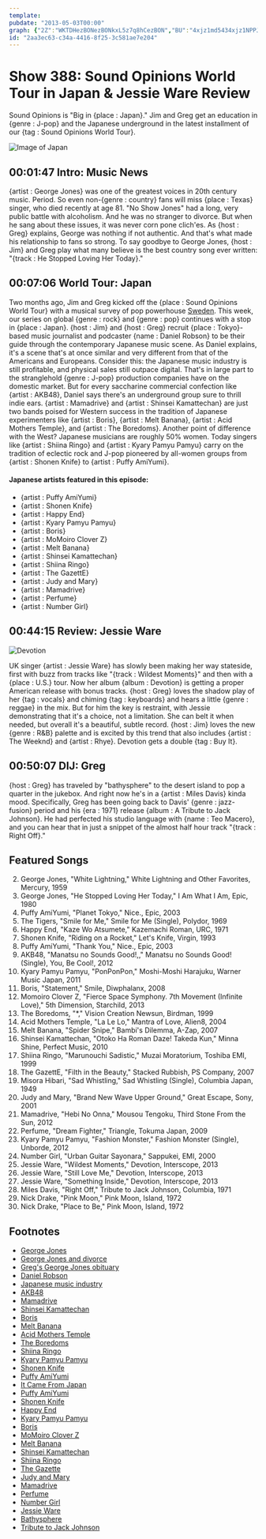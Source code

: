 ```yaml
---
template: 
pubdate: "2013-05-03T00:00"
graph: {"2Z":"WKTDHezBONezBONkxL5z7q8hCezBON","BU":"4xjz1md5434xjz1NPPJ84xjz1ddruI4xjz1KG4hD4xjz1BKbnz4xjz1mjBpw4xjz1BI0Bo4xjz1BFjMM4xjz1n4RVB4xjz1Ua2xU4xjz1QhyM44xjz1BEp5B4xjz1lIfpr4xjz1yTrpd","21R":"m2DEkztgOp97qipztgOp97qipX6cfd97qipBHm1G","2BJ":"BHm1GBKlFKBF1LRBKlFK95CJxBF1LRBF1LRMjBzwBF1LRBFqIZBFqIZBKlFK"}
id: "2aa3ec63-c34a-4416-8f25-3c581ae7e204"
---
```






# Show 388: Sound Opinions World Tour in Japan & Jessie Ware Review

Sound Opinions is "Big in {place : Japan}." Jim and Greg get an education in {genre : J-pop} and the Japanese underground in the latest installment of our {tag : Sound Opinions World Tour}.

![Image of Japan](https://static.soundopinions.org/images/2013/japan.jpg)



## 00:01:47 Intro: Music News

{artist : George Jones} was one of the greatest voices in 20th century music. Period. So even non-{genre : country} fans will miss {place : Texas} singer, who died recently at age 81. "No Show Jones" had a long, very public battle with alcoholism. And he was no stranger to divorce. But when he sang about these issues, it was never corn pone clich'es. As {host : Greg} explains, George was nothing if not authentic. And that's what made his relationship to fans so strong. To say goodbye to George Jones, {host : Jim} and Greg play what many believe is the best country song ever written: "{track : He Stopped Loving Her Today}."



## 00:07:06 World Tour: Japan

Two months ago, Jim and Greg kicked off the {place : Sound Opinions World Tour} with a musical survey of pop powerhouse [Sweden](show/379). This week, our series on global {genre : rock} and {genre : pop} continues with a stop in {place : Japan}. {host : Jim} and {host : Greg} recruit {place : Tokyo}-based music journalist and podcaster {name : Daniel Robson} to be their guide through the contemporary Japanese music scene. As Daniel explains, it's a scene that's at once similar and very different from that of the Americans and Europeans. Consider this: the Japanese music industry is still profitable, and physical sales still outpace digital. That's in large part to the stranglehold {genre : J-pop} production companies have on the domestic market. But for every saccharine commercial confection like {artist : AKB48}, Daniel says there's an underground group sure to thrill indie ears. {artist : Mamadrive} and {artist : Shinsei Kamattechan} are just two bands poised for Western success in the tradition of Japanese experimenters like {artist : Boris}, {artist : Melt Banana}, {artist : Acid Mothers Temple}, and {artist : The Boredoms}. Another point of difference with the West? Japanese musicians are roughly 50% women. Today singers like {artist : Shiina Ringo} and {artist : Kyary Pamyu Pamyu} carry on the tradition of eclectic rock and J-pop pioneered by all-women groups from {artist : Shonen Knife} to {artist : Puffy AmiYumi}.

#### Japanese artists featured in this episode:

- {artist : Puffy AmiYumi}
- {artist : Shonen Knife}
- {artist : Happy End}
- {artist : Kyary Pamyu Pamyu}
- {artist : Boris}
- {artist : MoMoiro Clover Z}
- {artist : Melt Banana}
- {artist : Shinsei Kamattechan}
- {artist : Shiina Ringo}
- {artist : The GazettE}
- {artist : Judy and Mary}
- {artist : Mamadrive}
- {artist : Perfume}
- {artist : Number Girl}



## 00:44:15 Review: Jessie Ware

![Devotion](https://static.soundopinions.org/assets/388/21R0.jpg)

UK singer {artist : Jessie Ware} has slowly been making her way stateside, first with buzz from tracks like "{track : Wildest Moments}" and then with a {place : U.S.} tour. Now her album {album : Devotion} is getting a proper American release with bonus tracks. {host : Greg} loves the shadow play of her {tag : vocals} and chiming {tag : keyboards} and hears a little {genre : reggae} in the mix. But for him the key is restraint, with Jessie demonstrating that it's a choice, not a limitation. She can belt it when needed, but overall it's a beautiful, subtle record. {host : Jim} loves the new {genre : R&B} palette and is excited by this trend that also includes {artist : The Weeknd} and {artist : Rhye}. Devotion gets a double {tag : Buy It}.



## 00:50:07 DIJ: Greg

{host : Greg} has traveled by "bathysphere" to the desert island to pop a quarter in the jukebox. And right now he's in a {artist : Miles Davis} kinda mood. Specifically, Greg has been going back to Davis' {genre : jazz-fusion} period and his {era : 1971} release {album : A Tribute to Jack Johnson}. He had perfected his studio language with {name : Teo Macero}, and you can hear that in just a snippet of the almost half hour track "{track : Right Off}."



## Featured Songs

2. George Jones, "White Lightning," White Lightning and Other Favorites, Mercury, 1959
3. George Jones, "He Stopped Loving Her Today," I Am What I Am, Epic, 1980
4. Puffy AmiYumi, "Planet Tokyo," Nice., Epic, 2003
5. The Tigers, "Smile for Me," Smile for Me (Single), Polydor, 1969
6. Happy End, "Kaze Wo Atsumete," Kazemachi Roman, URC, 1971
7. Shonen Knife, "Riding on a Rocket," Let's Knife, Virgin, 1993
8. Puffy AmiYumi, "Thank You," Nice., Epic, 2003
9. AKB48, "Manatsu no Sounds Good!,," Manatsu no Sounds Good! (Single), You, Be Cool!, 2012
10. Kyary Pamyu Pamyu, "PonPonPon," Moshi-Moshi Harajuku, Warner Music Japan, 2011
11. Boris, "Statement," Smile, Diwphalanx, 2008
12. Momoiro Clover Z, "Fierce Space Symphony. 7th Movement (Infinite Love)," 5th Dimension, Starchild, 2013
13. The Boredoms, "*," Vision Creation Newsun, Birdman, 1999
14. Acid Mothers Temple, "La Le Lo," Mantra of Love, Alien8, 2004
15. Melt Banana, "Spider Snipe," Bambi's Dilemma, A-Zap, 2007
16. Shinsei Kamattechan, "Otoko Ha Roman Daze! Takeda Kun," Minna Shine, Perfect Music, 2010
17. Shiina Ringo, "Marunouchi Sadistic," Muzai Moratorium, Toshiba EMI, 1999
18. The GazettE, "Filth in the Beauty," Stacked Rubbish, PS Company, 2007
19. Misora Hibari, "Sad Whistling," Sad Whistling (Single), Columbia Japan, 1949
20. Judy and Mary, "Brand New Wave Upper Ground," Great Escape, Sony, 2001
21. Mamadrive, "Hebi No Onna," Mousou Tengoku, Third Stone From the Sun, 2012
22. Perfume, "Dream Fighter," Triangle, Tokuma Japan, 2009
23. Kyary Pamyu Pamyu, "Fashion Monster," Fashion Monster (Single), Unborde, 2012
24. Number Girl, "Urban Guitar Sayonara," Sappukei, EMI, 2000
25. Jessie Ware, "Wildest Moments," Devotion, Interscope, 2013
26. Jessie Ware, "Still Love Me," Devotion, Interscope, 2013
27. Jessie Ware, "Something Inside," Devotion, Interscope, 2013
28. Miles Davis, "Right Off," Tribute to Jack Johnson, Columbia, 1971
29. Nick Drake, "Pink Moon," Pink Moon, Island, 1972
30. Nick Drake, "Place to Be," Pink Moon, Island, 1972



## Footnotes

- [George Jones](http://www.georgejones.com/)
- [George Jones and divorce](http://www.youtube.com/watch?v=Q9KniULwvjE)
- [Greg's George Jones obituary](http://articles.chicagotribune.com/2013-04-26/entertainment/chi-george-jones-dies-20130426_1_george-jones-stopped-loving-country-music)
- [Daniel Robson](http://www.guardian.co.uk/music/2008/oct/21/turning-japanese)
- [Japanese music industry](http://en.wikipedia.org/wiki/Global_music_industry_market_share_data#IFPI_2010_data)
- [AKB48](http://translate.google.com/translate?hl=en&sl=ja&u=http://www.akb48.co.jp/&prev=/search%3Fq%3DAKB48)
- [Mamadrive](http://mamadrive.com/)
- [Shinsei Kamattechan](http://www.mtv81.com/artists/shinsei-kamattechan/)
- [Boris](http://www.inoxia-rec.com/boris/)
- [Melt Banana](http://www.geocities.jp/azaplink/mb/mxbx.html)
- [Acid Mothers Temple](http://acidmothers.com/)
- [The Boredoms](http://www.boredoms.jp/)
- [Shiina Ringo](http://www.generasia.com/wiki/Shiina_Ringo)
- [Kyary Pamyu Pamyu](http://www.japantimes.co.jp/life/2013/04/30/style/kyary-pamyu-pamyu-on-a-mission-to-spread-kawaii-culture/#.UYK3Tisjrbo)
- [Shonen Knife](http://www.shonenknife.net/index.html)
- [Puffy AmiYumi](http://www.puffyamiyumi.com/)
- [It Came From Japan](http://www.itcamefromjapan.co.uk/)
- [Puffy AmiYumi](http://www.youtube.com/watch?v=OB3bbdngYQM)
- [Shonen Knife](http://www.youtube.com/watch?v=astKY3mmDVI)
- [Happy End](http://www.youtube.com/watch?v=k2SPeEeCj3I)
- [Kyary Pamyu Pamyu](http://www.youtube.com/watch?v=yzC4hFK5P3g)
- [Boris](http://www.youtube.com/watch?v=t_GgowniQWk)
- [MoMoiro Clover Z](http://www.generasia.com/wiki/Momoiro_Clover_Z)
- [Melt Banana](http://www.youtube.com/watch?v=ZQ6Sk8Aj-SQ)
- [Shinsei Kamattechan](http://www.youtube.com/watch?v=YqE3oaJmVS0)
- [Shiina Ringo](http://www.youtube.com/watch?v=VXC_57jNobs)
- [The Gazette](http://www.pscompany.co.jp/gazette/)
- [Judy and Mary](http://www.jpopasia.com/group/judyandmary/)
- [Mamadrive](http://www.youtube.com/watch?v=FjY9lB1mMuA)
- [Perfume](http://www.jpopasia.com/group/perfume/)
- [Number Girl](http://www.allmusic.com/artist/number-girl-mn0000638194)
- [Jessie Ware](http://www.jessieware.com/)
- [Bathysphere](http://25.media.tumblr.com/tumblr_lrdodjbPAd1r34n6no1_1280.jpg)
- [Tribute to Jack Johnson](http://www.allmusic.com/album/a-tribute-to-jack-johnson-mw0000311307)